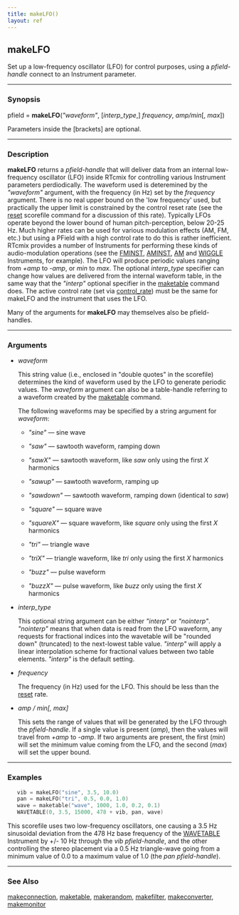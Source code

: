 ```yaml
---
title: makeLFO()
layout: ref
---
```


## makeLFO

Set up a low-frequency oscillator (LFO) for control
purposes, using a *pfield-handle* connect to an Instrument parameter.

-----

### Synopsis

pfield = **makeLFO**(*"waveform"*, \[*interp\_type*,\] *frequency*,
*amp/min*\[, *max*\])

Parameters inside the \[brackets\] are optional.

-----

### Description

**makeLFO** returns a *pfield-handle* that will deliver data from an
internal low-frequency oscillator (LFO) inside RTcmix for controlling
various Instrument parameters perdiodically. The waveform used is
deteremined by the *"waveform"* argument, with the frequency (in Hz) set
by the *frequency* argument. There is no real upper bound on the 'low
frequency' used, but practically the upper limit is constrained by the
control reset rate (see the [reset](reset.html) scorefile command for a
discussion of this rate). Typically LFOs operate beyond the lower bound
of human pitch-perception, below 20-25 Hz. Much higher rates can be used
for various modulation effects (AM, FM, etc.) but using a PField with a
high control rate to do this is rather inefficient. RTcmix provides a
number of Instruments for performing these kinds of audio-modulation
operations (see the [FMINST](../instruments/FMINST.html),
[AMINST](../instruments/AMINST.html), [AM](../instruments/AM.html) and
[WIGGLE](../instruments/WIGGLE.html) Instruments, for example). The LFO
will produce periodic values ranging from *+amp* to *-amp*, or *min* to
*max*. The optional *interp\_type* specifier can change how values are
delivered from the internal waveform table, in the same way that the
*"interp"* optional specifier in the
[maketable](maketable.html#item_optional_specifiers) command does. The
active control rate (set via [control\_rate](reset.html)) must be the
same for makeLFO and the instrument that uses the LFO.

Many of the arguments for **makeLFO** may themselves also be
pfield-handles.

-----

### Arguments

  - *waveform*  
      
    This string value (i.e., enclosed in "double quotes" in the
    scorefile) determines the kind of waveform used by the LFO to
    generate periodic values. The *waveform* argument can also be a
    table-handle referring to a waveform created by the
    [maketable](maketable.html) command.
    
    The following waveforms may be specified by a string argument for
    *waveform*:
    
      - *"sine"* &mdash; sine wave  
          
      - *"saw"* &mdash; sawtooth waveform, ramping down  
          
      - *"sawX"* &mdash; sawtooth waveform, like *saw* only using the first
        *X* harmonics  
          
      - *"sawup"* &mdash; sawtooth waveform, ramping up  
          
      - *"sawdown"* &mdash; sawtooth waveform, ramping down (identical to
        *saw*)  
          
      - *"square"* &mdash; square wave  
          
      - *"squareX"* &mdash; square waveform, like *square* only using the
        first *X* harmonics  
          
      - *"tri"* &mdash; triangle wave  
          
      - *"triX"* &mdash; triangle waveform, like *tri* only using the first
        *X* harmonics  
          
      - *"buzz"* &mdash; pulse waveform  
          
      - *"buzzX"* &mdash; pulse waveform, like *buzz* only using the first
        *X* harmonics

  - *interp\_type*  

    This optional string argument can be either *"interp"* or *"nointerp"*.
    *"nointerp"* means that when data is read from the LFO waveform, any
    requests for fractional indices into the wavetable will be "rounded
    down" (truncated) to the next-lowest table value. *"interp"* will apply
    a linear interpolation scheme for fractional values between two table
    elements. *"interp"* is the default setting.

  - *frequency*  

    The frequency (in Hz) used for the LFO. This should be less than the
    [reset](reset.html) rate.

  - *amp / min\[, max\]*  

    This sets the range of values that will be generated by the LFO through
    the *pfield-handle*. If a single value is present (*amp*), then the
    values will travel from *+amp* to *-amp*. If two arguments are present,
    the first (*min*) will set the minimum value coming from the LFO, and
    the second (*max*) will set the upper bound.

-----

### Examples

```cpp
   vib = makeLFO("sine", 3.5, 10.0)
   pan = makeLFO("tri", 0.5, 0.0, 1.0)
   wave = maketable("wave", 1000, 1.0, 0.2, 0.1)
   WAVETABLE(0, 3.5, 15000, 478 + vib, pan, wave)
```

This scorefile uses two low-frequency oscillators, one causing a 3.5 Hz
sinusoidal deviation from the 478 Hz base frequency of the
[WAVETABLE](../instruments/WAVETABLE.html) Instrument by +/- 10 Hz
through the *vib pfield-handle*, and the other controlling the stereo
placement via a 0.5 Hz triangle-wave going from a minimum value of 0.0
to a maximum value of 1.0 (the *pan pfield-handle*).

-----

### See Also

[makeconnection](makeconnection.html), [maketable](maketable.html),
[makerandom](makerandom.html), [makefilter](makefilter.html),
[makeconverter](makeconverter.html), [makemonitor](makemonitor.html)
